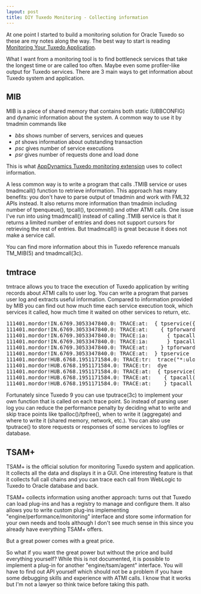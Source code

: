```yaml
---
layout: post
title: DIY Tuxedo Monitoring - Collecting information
---
```


At one point I started to build a monitoring solution for Oracle Tuxedo so these are my notes along the way. The best way to start is reading [Monitoring Your Tuxedo Application](https://docs.oracle.com/cd/E13161_01/tuxedo/docs10gr3/ada/admon.html).

What I want from a monitoring tool is to find bottleneck services that take the longest time or are called too often. Maybe even some profiler-like output for Tuxedo services. There are 3 main ways to get information about Tuxedo system and application.

## MIB

MIB is a piece of shared memory that contains both static (UBBCONFIG) and dynamic information about the system. A common way to use it by tmadmin commands like

- *bbs* shows number of servers, services and queues
- *pt* shows information about outstanding transaction
- *psc* gives number of service executions
- *psr* gives number of requests done and load done

This is what [AppDynamics Tuxedo monitoring extension](https://github.com/Appdynamics/tuxedo-monitoring-extension) uses to collect information.

A less common way is to write a program that calls .TMIB service or uses tmadmcall() function to retrieve information. This approach has many benefits: you don't have to parse output of tmadmin and work with FML32 APIs instead. It also returns more information than tmadmin including number of tpenqueue(), tpcall(), tpcommit() and other ATMI calls.  One issue I've run into using tmadmcall() instead of calling .TMIB service is that it returns a limited number of entries and does not support cursors for retrieving the rest of entries. But tmadmcall() is great because it does not make a service call.

You can find more information about this in Tuxedo reference manuals TM_MIB(5) and tmadmcall(3c).

## tmtrace

tmtrace allows you to trace the execution of Tuxedo application by writing records about ATMI calls to user log. You can write a program that parses user log and extracts useful information. Compared to information provided by MIB you can find out how much time each service execution took, which services it called, how much time it waited on other services to return, etc.

<pre>
111401.mordor!IN.6769.3053347840.0: TRACE:at:  { tpservice({"IN", 0x0, 0x0x1bca548, 4096, 0, 0, {1453367641, 0, 5}})
111401.mordor!IN.6769.3053347840.0: TRACE:at:    { tpforward("HUB", 0x0x1bca548, 0, 0x0)
111401.mordor!IN.6769.3053347840.0: TRACE:ia:      { tpacall("HUB", 0x0x1bca548, 0, 0x1000002)
111401.mordor!IN.6769.3053347840.0: TRACE:ia:      } tpacall = 0 [CLIENTID {1453367641, 0, 5}]
111401.mordor!IN.6769.3053347840.0: TRACE:at:    } tpforward [long jump]
111401.mordor!IN.6769.3053347840.0: TRACE:at:  } tpservice
111401.mordor!HUB.6768.1951171584.0: TRACE:tr:  trace("*:ulog:dye")
111401.mordor!HUB.6768.1951171584.0: TRACE:tr:  dye
111401.mordor!HUB.6768.1951171584.0: TRACE:at:  { tpservice({"HUB", 0x0, 0x0x19d3548, 4096, 0, 0, {1453367641, 0, 5}})
111401.mordor!HUB.6768.1951171584.0: TRACE:at:    { tpacall("SVCA", 0x0x19d3548, 0, 0xc)
111401.mordor!HUB.6768.1951171584.0: TRACE:at:    } tpacall = 0 [CLIENTID {1453367641, 0, 5}]
</pre>

Fortunately since Tuxedo 9 you can use tputrace(3c) to implement your own function that is called on each trace point. So instead of parsing user log you can reduce the performance penalty by deciding what to write and skip trace points like tpalloc()/tpfree(), when to write it (aggregate) and where to write it (shared memory, network, etc.). You can also use tputrace() to store requests or responses of some services to logfiles or database.

## TSAM+

TSAM+ is the official solution for monitoring Tuxedo system and application. It collects all the data and displays it in a GUI. One interesting feature is that it collects full call chains and you can trace each call from WebLogic to Tuxedo to Oracle database and back.

TSAM+ collects information using another approach: turns out that Tuxedo can load plug-ins and has a registry to manage and configure them. It also allows you to write custom plug-ins implementing "engine/performance/monitoring" interface and store some information for your own needs and tools although I don't see much sense in this since you already have everything TSAM+ offers.

But a great power comes with a great price.

So what if you want the great power but without the price and build everything yourself? While this is not documented, it is possible to implement a plug-in for another "engine/tsam/agent" interface. You will have to find out API yourself which should not be a problem if you have some debugging skills and experience with ATMI calls. I know that it works but I'm not a lawyer so think twice before taking this path.



